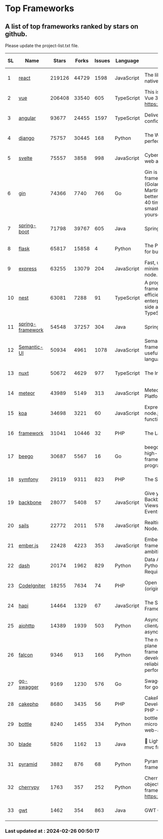 # Top Frameworks
## A list of top frameworks ranked by stars on github.  
Please update the project-list.txt file.

| SL| Name  | Stars| Forks| Issues | Language | Description | Last Commit |
| --| ------| -----| ---- | ------ | -------- | ----------- | ----------- |
| 1 | [react](https://github.com/facebook/react) | 219126 | 44729 | 1598 | JavaScript | The library for web and native user interfaces. | 2024-02-25 18:20:42 |
| 2 | [vue](https://github.com/vuejs/vue) | 206408 | 33540 | 605 | TypeScript | This is the repo for Vue 2. For Vue 3, go to https://github.com/vuejs/core | 2023-12-31 13:23:55 |
| 3 | [angular](https://github.com/angular/angular) | 93677 | 24455 | 1597 | TypeScript | Deliver web apps with confidence 🚀 | 2024-02-23 20:30:05 |
| 4 | [django](https://github.com/django/django) | 75757 | 30445 | 168 | Python | The Web framework for perfectionists with deadlines. | 2024-02-23 14:54:49 |
| 5 | [svelte](https://github.com/sveltejs/svelte) | 75557 | 3858 | 998 | JavaScript | Cybernetically enhanced web apps | 2024-02-23 23:18:37 |
| 6 | [gin](https://github.com/gin-gonic/gin) | 74366 | 7740 | 766 | Go | Gin is a HTTP web framework written in Go (Golang). It features a Martini-like API with much better performance -- up to 40 times faster. If you need smashing performance, get yourself some Gin. | 2024-02-19 02:34:48 |
| 7 | [spring-boot](https://github.com/spring-projects/spring-boot) | 71798 | 39767 | 605 | Java | Spring Boot | 2024-02-23 09:47:17 |
| 8 | [flask](https://github.com/pallets/flask) | 65817 | 15858 | 4 | Python | The Python micro framework for building web applications. | 2024-02-12 20:50:45 |
| 9 | [express](https://github.com/expressjs/express) | 63255 | 13079 | 204 | JavaScript | Fast, unopinionated, minimalist web framework for node. | 2024-02-19 21:47:26 |
| 10 | [nest](https://github.com/nestjs/nest) | 63081 | 7288 | 91 | TypeScript | A progressive Node.js framework for building efficient, scalable, and enterprise-grade server-side applications with TypeScript/JavaScript 🚀 | 2024-02-25 11:20:38 |
| 11 | [spring-framework](https://github.com/spring-projects/spring-framework) | 54548 | 37257 | 304 | Java | Spring Framework | 2024-02-25 18:00:56 |
| 12 | [Semantic-UI](https://github.com/Semantic-Org/Semantic-UI) | 50934 | 4961 | 1078 | JavaScript | Semantic is a UI component framework based around useful principles from natural language. | 2023-01-11 17:05:32 |
| 13 | [nuxt](https://github.com/nuxt/nuxt) | 50672 | 4629 | 977 | TypeScript | The Intuitive Vue Framework. | 2024-02-25 10:08:51 |
| 14 | [meteor](https://github.com/meteor/meteor) | 43989 | 5149 | 313 | JavaScript | Meteor, the JavaScript App Platform | 2024-02-22 22:37:25 |
| 15 | [koa](https://github.com/koajs/koa) | 34698 | 3221 | 60 | JavaScript | Expressive middleware for node.js using ES2017 async functions | 2024-01-17 02:02:10 |
| 16 | [framework](https://github.com/laravel/framework) | 31041 | 10446 | 32 | PHP | The Laravel Framework. | 2024-02-25 15:34:09 |
| 17 | [beego](https://github.com/beego/beego) | 30687 | 5567 | 16 | Go | beego is an open-source, high-performance web framework for the Go programming language. | 2024-02-05 07:29:29 |
| 18 | [symfony](https://github.com/symfony/symfony) | 29119 | 9311 | 823 | PHP | The Symfony PHP framework | 2024-02-24 01:13:14 |
| 19 | [backbone](https://github.com/jashkenas/backbone) | 28077 | 5408 | 57 | JavaScript | Give your JS App some Backbone with Models, Views, Collections, and Events | 2024-02-25 16:49:40 |
| 20 | [sails](https://github.com/balderdashy/sails) | 22772 | 2011 | 578 | JavaScript | Realtime MVC Framework for Node.js | 2024-02-01 21:05:31 |
| 21 | [ember.js](https://github.com/emberjs/ember.js) | 22428 | 4223 | 353 | JavaScript | Ember.js - A JavaScript framework for creating ambitious web applications | 2024-02-20 17:43:54 |
| 22 | [dash](https://github.com/plotly/dash) | 20174 | 1962 | 829 | Python | Data Apps & Dashboards for Python. No JavaScript Required. | 2024-02-15 15:09:03 |
| 23 | [CodeIgniter](https://github.com/bcit-ci/CodeIgniter) | 18255 | 7634 | 74 | PHP | Open Source PHP Framework (originally from EllisLab) | 2024-02-10 21:52:04 |
| 24 | [hapi](https://github.com/hapijs/hapi) | 14464 | 1329 | 67 | JavaScript | The Simple, Secure Framework Developers Trust | 2024-01-29 15:47:50 |
| 25 | [aiohttp](https://github.com/aio-libs/aiohttp) | 14389 | 1939 | 503 | Python | Asynchronous HTTP client/server framework for asyncio and Python | 2024-02-21 10:30:25 |
| 26 | [falcon](https://github.com/falconry/falcon) | 9346 | 913 | 166 | Python | The no-magic web data plane API and microservices framework for Python developers, with a focus on reliability, correctness, and performance at scale. | 2024-01-16 08:13:02 |
| 27 | [go-swagger](https://github.com/go-swagger/go-swagger) | 9169 | 1230 | 576 | Go | Swagger 2.0 implementation for go | 2024-02-01 11:52:57 |
| 28 | [cakephp](https://github.com/cakephp/cakephp) | 8680 | 3435 | 56 | PHP | CakePHP: The Rapid Development Framework for PHP - Official Repository | 2024-02-22 04:25:51 |
| 29 | [bottle](https://github.com/bottlepy/bottle) | 8240 | 1455 | 334 | Python | bottle.py is a fast and simple micro-framework for python web-applications. | 2024-01-03 22:31:48 |
| 30 | [blade](https://github.com/lets-blade/blade) | 5826 | 1162 | 13 | Java | :rocket: Lightning fast and elegant mvc framework for Java8 | 2023-06-16 05:18:49 |
| 31 | [pyramid](https://github.com/Pylons/pyramid) | 3882 | 876 | 68 | Python | Pyramid - A Python web framework | 2024-02-09 03:32:10 |
| 32 | [cherrypy](https://github.com/cherrypy/cherrypy) | 1763 | 357 | 252 | Python | CherryPy is a pythonic, object-oriented HTTP framework.      https://cherrypy.dev | 2024-02-25 03:28:13 |
| 33 | [gwt](https://github.com/gwtproject/gwt) | 1462 | 354 | 863 | Java | GWT Open Source Project | 2024-02-14 15:40:02 |

### Last updated at : 2024-02-26 00:50:17
